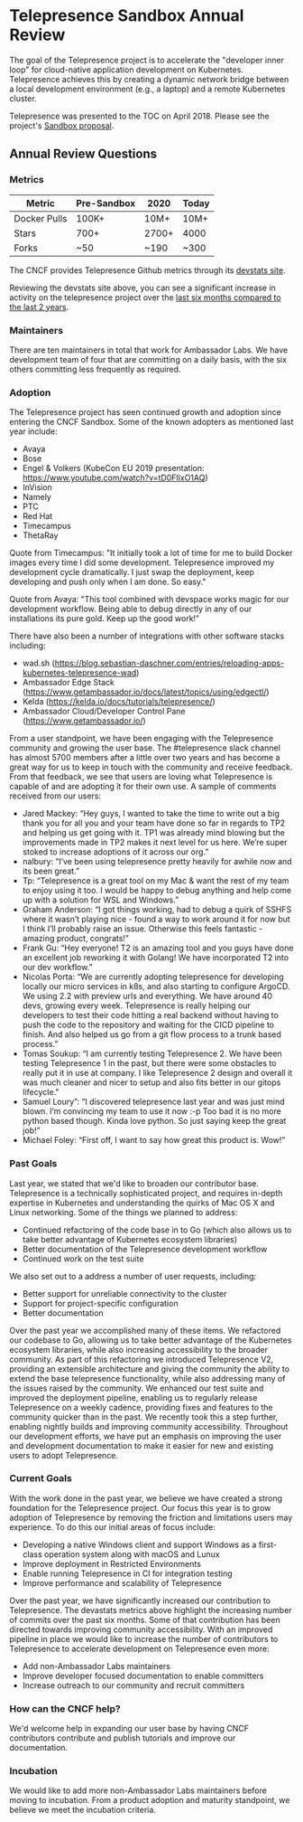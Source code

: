 # Telepresence Sandbox Annual Review

The goal of the Telepresence project is to accelerate the "developer inner loop" for cloud-native application development on Kubernetes. Telepresence achieves this by creating a dynamic network bridge between a local development environment (e.g., a laptop) and a remote Kubernetes cluster.

Telepresence was presented to the TOC on April 2018. Please see the project's [Sandbox proposal](https://github.com/cncf/toc/blob/master/proposals/sandbox/telepresence.adoc).

## Annual Review Questions

### Metrics

| Metric       |  Pre-Sandbox |     2020     |    Today     |
| ------------ | ------------ | ------------ | ------------ |
| Docker Pulls | 100K+        | 10M+         | 10M+         | 
| Stars        | 700+         | 2700+        | 4000         |
| Forks        | ~50          | ~190         | ~300         |

The CNCF provides Telepresence Github metrics through its [devstats site](https://telepresence.devstats.cncf.io/d/8/dashboards?orgId=1&refresh=15m).

Reviewing the devstats site above, you can see a significant increase in activity on the telepresence project over the [last six months compared to the last 2 years](https://telepresence.devstats.cncf.io/d/74/contributions-chart?orgId=1&from=now-2y&to=now).


### Maintainers

There are ten maintainers in total that work for Ambassador Labs. We have development team of four that are committing on a daily basis, with the six others committing less frequently as required.

### Adoption

The Telepresence project has seen continued growth and adoption since entering the CNCF Sandbox. Some of the known adopters as mentioned last year include:

* Avaya
* Bose
* Engel & Volkers (KubeCon EU 2019 presentation: https://www.youtube.com/watch?v=tD0FIlxO1AQ)
* InVision
* Namely
* PTC
* Red Hat
* Timecampus
* ThetaRay

Quote from Timecampus: "It initially took a lot of time for me to build Docker images every time I did some development. Telepresence improved my development cycle dramatically. I just swap the deployment, keep developing and push only when I am done. So easy."

Quote from Avaya: "This tool combined with devspace works magic for our development workflow. Being able to debug directly in any of our installations its pure gold. Keep up the good work!"


There have also been a number of integrations with other software stacks including:

* wad.sh (https://blog.sebastian-daschner.com/entries/reloading-apps-kubernetes-telepresence-wad)
* Ambassador Edge Stack (https://www.getambassador.io/docs/latest/topics/using/edgectl/)
* Kelda (https://kelda.io/docs/tutorials/telepresence/)
* Ambassador Cloud/Developer Control Pane (https://www.getambassador.io/)

From a user standpoint, we have been engaging with the Telepresence community and growing the user base. The #telepresence slack channel has almost 5700 members after a little over two years and has become a great way for us to keep in touch with the community and receive feedback. From that feedback, we see that users are loving what Telepresence is capable of and are adopting it for their own use. A sample of comments received from our users:

* Jared Mackey: “Hey guys, I wanted to take the time to write out a big thank you for all you and your team have done so far in regards to TP2 and helping us get going with it. TP1 was already mind blowing but the improvements made in TP2 makes it next level for us here. We’re super stoked to increase adoptions of it across our org.”
* nalbury: “I’ve been using telepresence pretty heavily for awhile now and its been great.”
* Tp: “Telepresence is a great tool on my Mac & want the rest of my team to enjoy using it too. I would be happy to debug anything and help come up with a solution for WSL and Windows.”
* Graham Anderson: “I got things working, had to debug a quirk of SSHFS where it wasn’t playing nice - found a way to work around it for now but I think I’ll probably raise an issue. Otherwise this feels fantastic - amazing product, congrats!”
* Frank Gu: “Hey everyone! T2 is an amazing tool and you guys have done an excellent job reworking it with Golang! We have incorporated T2 into our dev workflow.”
* Nicolas Porta: “We are currently adopting telepresence for developing locally our micro services in k8s, and also starting to configure ArgoCD. We using 2.2 with preview urls and everything. We have around 40 devs, growing every week. Telepresence is really helping our developers to test their code hitting a real backend without having to push the code to the repository and waiting for the CICD pipeline to finish. And also helped us go from a git flow process to a trunk based process.”
* Tomas Soukup: “I am currently testing Telepresence 2. We have been testing Telepresence 1 in the past, but there were some obstacles to really put it in use at company. I like Telepresence 2 design and overall it was much cleaner and nicer to setup and also fits better in our gitops lifecycle.”
* Samuel Loury”: “I discovered telepresence last year and was just mind blown. I’m convincing my team to use it now :-p Too bad it is no more python based though. Kinda love python. So just saying keep the great job!”
* Michael Foley: “First off, I want to say how great this product is. Wow!”


### Past Goals

Last year, we stated that we'd like to broaden our contributor base. Telepresence is a technically sophisticated project, and requires in-depth expertise in Kubernetes and understanding the quirks of Mac OS X and Linux networking. Some of the things we planned to address:

* Continued refactoring of the code base in to Go (which also allows us to take better advantage of Kubernetes ecosystem libraries)
* Better documentation of the Telepresence development workflow
* Continued work on the test suite

We also set out to a address a number of user requests, including:

* Better support for unreliable connectivity to the cluster
* Support for project-specific configuration
* Better documentation

Over the past year we accomplished many of these items. We refactored our codebase to Go, allowing us to take better advantage of the Kubernetes ecosystem libraries, while also increasing accessibility to the broader community. As part of this refactoring we introduced Telepresence V2, providing an extensible architecture and giving the community the ability to extend the base telepresence functionality, while also addressing many of the issues raised by the community. We enhanced our test suite and improved the deployment pipeline, enabling us to regularly release Telepresence on a weekly cadence, providing fixes and features to the community quicker than in the past. We recently took this a step further, enabling nightly builds and improving community accessibility. Throughout our development efforts, we have put an emphasis on improving the user and development documentation to make it easier for new and existing users to adopt Telepresence.

### Current Goals

With the work done in the past year, we believe we have created a strong foundation for the Telepresence project. Our focus this year is to grow adoption of Telepresence by removing the friction and limitations users may experience. To do this our initial areas of focus include:
* Developing a native Windows client and support Windows as a first-class operation system along with macOS and Lunux
* Improve deployment in Restricted Environments
* Enable running Telepresence in CI for integration testing
* Improve performance and scalability of Telepresence

Over the past year, we have significantly increased our contribution to Telepresence. The devastats metrics above highlight the increasing number of commits over the past six months. Some of that contribution has been directed towards improving community accessibility. With an improved pipeline in place we would like to increase the number of contributors to Telepresence to accelerate development on Telepresence even more:
* Add non-Ambassador Labs maintainers
* Improve developer focused documentation to enable committers
* Increase outreach to our community and recruit committers

### How can the CNCF help?

We'd welcome help in expanding our user base by having CNCF contributors contribute and publish tutorials and improve our documentation.

### Incubation

We would like to add more non-Ambassador Labs maintainers before moving to incubation. From a product adoption and maturity standpoint, we believe we meet the incubation criteria.
